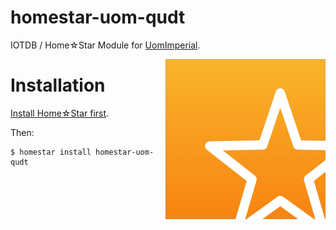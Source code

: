 # homestar-uom-qudt
IOTDB / Home☆Star Module for [UomImperial]().

<img src="https://raw.githubusercontent.com/dpjanes/iotdb-homestar/master/docs/HomeStar.png" align="right" />

# Installation

[Install Home☆Star first](https://homestar.io/about/install).

Then:

    $ homestar install homestar-uom-qudt

